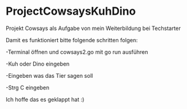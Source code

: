 # ProjectCowsaysKuhDino
Projekt Cowsays als Aufgabe von mein Weiterbildung bei Techstarter

Damit es funktioniert bitte folgende schritten folgen:

-Terminal öffnen und cowsays2.go mit go run ausführen

-Kuh oder Dino eingeben

-Eingeben was das Tier sagen soll

-Strg C eingeben

Ich hoffe das es geklappt hat :)
